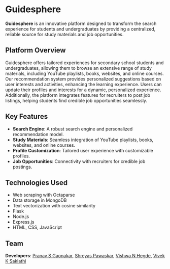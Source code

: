 # Guidesphere

**Guidesphere** is an innovative platform designed to transform the search experience for students and undergraduates by providing a centralized, reliable source for study materials and job opportunities.

## Platform Overview

Guidesphere offers tailored experiences for secondary school students and undergraduates, allowing them to browse an extensive range of study materials, including YouTube playlists, books, websites, and online courses. Our recommendation system provides personalized suggestions based on user interests and activities, enhancing the learning experience. Users can update their profiles and interests for a dynamic, personalized experience. Additionally, the platform integrates features for recruiters to post job listings, helping students find credible job opportunities seamlessly.

## Key Features

- **Search Engine**: A robust search engine and personalized recommendation model.
- **Study Materials**: Seamless integration of YouTube playlists, books, websites, and online courses.
- **Profile Customization**: Tailored user experience with customizable profiles.
- **Job Opportunities**: Connectivity with recruiters for credible job postings.

## Technologies Used

- Web scraping with Octaparse
- Data storage in MongoDB
- Text vectorization with cosine similarity
- Flask
- Node.js
- Express.js
- HTML, CSS, JavaScript

## Team

**Developers**: [Pranav S Gaonakar](https://github.com/pranavgaonkar12), [Shreyas Pawaskar](https://github.com/orgs/Guide-Sphere/people/shreyaspawaskar17), [Vishwa N Hegde](https://github.com/Vishwa-Hegde), [Vivek K Saklathi](https://github.com/VIVEKKS2292)

